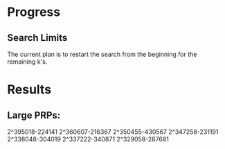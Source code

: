 # Progress
## Search Limits

The current plan is to restart the search from the beginning for the remaining k's.

# Results

## Large PRPs:

2^395018-224141
2^360607-216367
2^350455-430567
2^347258-231191
2^338048-304019
2^337222-340871
2^329058-287681

